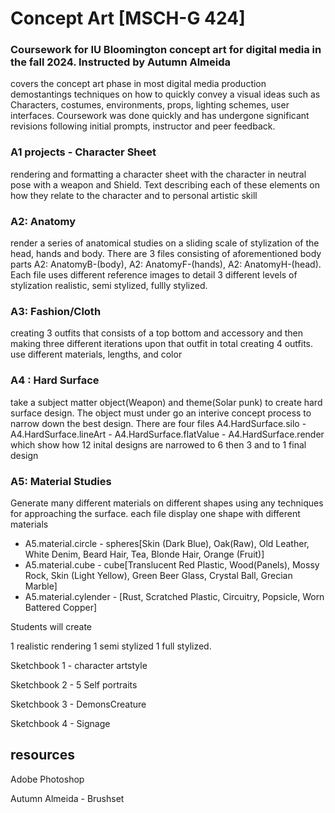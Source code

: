 # Concept Art [MSCH-G 424]  
### Coursework for IU Bloomington concept art for digital media in the fall 2024. Instructed by Autumn Almeida
covers the concept art phase in most digital media production demostantings techniques on how to quickly convey a visual ideas such as Characters, costumes, environments, props, lighting schemes, user interfaces. Coursework was done quickly and has undergone significant revisions following initial prompts, instructor and peer feedback.



### A1 projects - Character Sheet
rendering and formatting a character sheet with the character in neutral pose with a weapon and Shield. Text describing each of these elements on how they relate to the character and to personal artistic skill 


### A2: Anatomy
render a series of anatomical studies on a sliding scale of stylization of the head, hands and body. There are 3 files consisting of aforementioned body parts A2: AnatomyB-(body), A2: AnatomyF-(hands), A2: AnatomyH-(head). Each file uses different reference images to detail 3 different levels of stylization realistic, semi stylized, fullly stylized. 


### A3: Fashion/Cloth
creating 3 outfits that consists of a top bottom and accessory and then making three different iterations upon that outfit in total creating 4 outfits. use different materials, lengths, and color


### A4 : Hard Surface
take a subject matter object(Weapon) and theme(Solar punk) to create hard surface design. The object must under go an interive concept process to narrow down the best design. There are four files A4.HardSurface.silo - A4.HardSurface.lineArt - A4.HardSurface.flatValue - A4.HardSurface.render which show how 12 inital designs are narrowed to 6 then 3 and to 1 final design

### A5: Material Studies
Generate many different materials on different shapes using any techniques for approaching the surface. each file display one shape with different materials 
* A5.material.circle - spheres[Skin (Dark Blue), Oak(Raw), Old Leather, White Denim, Beard Hair, Tea, Blonde Hair, Orange (Fruit)]
* A5.material.cube - cube[Translucent Red Plastic, Wood(Panels), Mossy Rock, Skin (Light Yellow), Green Beer Glass, Crystal Ball, Grecian Marble]
* A5.material.cylender - [Rust, Scratched Plastic, Circuitry, Popsicle, Worn Battered Copper]


Students will create

1 realistic rendering
1 semi stylized
1 full stylized. 

Sketchbook 1 - character artstyle

Sketchbook 2 - 5 Self portraits

Sketchbook 3 - DemonsCreature

Sketchbook 4 - Signage


## resources

Adobe Photoshop

Autumn Almeida - Brushset
